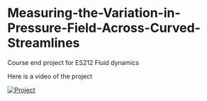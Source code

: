 # Measuring-the-Variation-in-Pressure-Field-Across-Curved-Streamlines
Course end project for ES212 Fluid dynamics

Here is a video of the project

[![Project](https://img.youtube.com/vi/FAtBX5WCeeo/hqdefault.jpg)](https://youtu.be/FAtBX5WCeeo)
